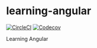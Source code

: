 # learning-angular

<a href="https://circleci.com/gh/luotaoyeah/learning-angular/tree/master"><img alt="CircleCI" src="https://img.shields.io/circleci/build/github/luotaoyeah/learning-angular/master.svg"></a>
<a href="https://codecov.io/gh/luotaoyeah/learning-angular"><img alt="Codecov" src="https://img.shields.io/codecov/c/github/luotaoyeah/learning-angular.svg"></a>

Learning Angular

